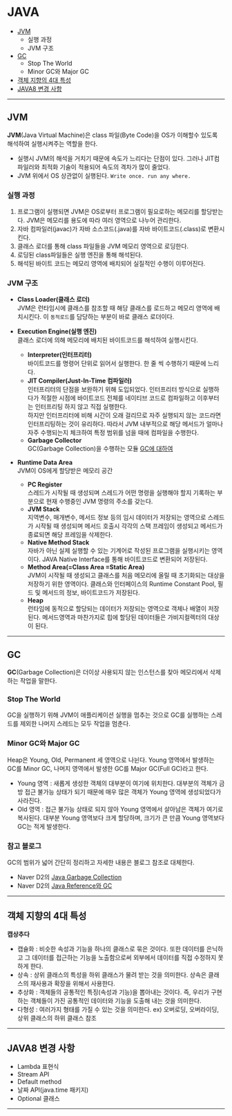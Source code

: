 # JAVA
- [JVM](https://github.com/yurak-choi/tech-interview/blob/master/language/java.md#jvm)
  - 실행 과정
  - JVM 구조
- [GC](https://github.com/yurak-choi/tech-interview/blob/master/language/java.md#gc)
  - Stop The World
  - Minor GC와 Major GC
- [객체 지향의 4대 특성](https://github.com/yurak-choi/tech-interview/blob/master/language/java.md#객체-지향의-4대-특성)
- [JAVA8 변경 사항](https://github.com/yurak-choi/tech-interview/blob/master/language/java.md#java8-변경-사항)

___

## JVM
**JVM**(Java Virtual Machine)은 class 파일(Byte Code)을 OS가 이해할수 있도록 해석하여 실행시켜주는 역할을 한다.
- 실행시 JVM의 해석을 거치기 때문에 속도가 느리다는 단점이 있다. 그러나 JIT컴파일러와 최적화 기술이 적용되어 속도의 격차가 많이 줄었다.
- JVM 위에서 OS 상관없이 실행된다. `Write once. run any where.`

### 실행 과정
1. 프로그램이 실행되면 JVM은 OS로부터 프로그램이 필요로하는 메모리를 할당받는다. JVM은 메모리를 용도에 따라 여러 영역으로 나누어 관리한다.
2. 자바 컴파일러(javac)가 자바 소스코드(.java)를 자바 바이트코드(.class)로 변환시킨다.
3. 클래스 로더를 통해 class 파일들을 JVM 메모리 영역으로 로딩한다.
4. 로딩된 class파일들은 실행 엔진을 통해 해석된다.
5. 해석된 바이트 코드는 메모리 영역에 배치되어 실질적인 수행이 이루어진다.

### JVM 구조
- **Class Loader(클래스 로더)**  
JVM은 런타임시에 클래스를 참조할 때 해당 클래스를 로드하고 메모리 영역에 배치시킨다. 이 `동적로드`를 담당하는 부분이 바로 클래스 로더이다.

- **Execution Engine(실행 엔진)**  
클래스 로더에 의해 메모리에 배치된 바이트코드를 해석하여 실행시킨다.
  - **Interpreter(인터프리터)**  
바이트코드를 명령어 단위로 읽어서 실행한다. 한 줄 씩 수행하기 때문에 느리다.
  - **JIT Compiler(Just-In-Time 컴파일러)**  
인터프리터의 단점을 보완하기 위해 도입되었다. 인터프리터 방식으로 실행하다가 적절한 시점에 바이트코드 전체를 네이티브 코드로 컴파일하고 이후부터는 인터프리팅 하지 않고 직접 실행한다.  
하지만 인터프리터에 비해 시간이 오래 걸리므로 자주 실행되지 않는 코드라면 인터프리팅하는 것이 유리하다. 따라서 JVM 내부적으로 해당 메서드가 얼마나 자주 수행되는지 체크하여 특정 범위를 넘을 때에 컴파일을 수행한다.
  - **Garbage Collector**  
GC(Garbage Collection)을 수행하는 모듈 [GC에 대하여](https://github.com/yurak-choi/tech-interview/blob/master/language/java.md#gc)

- **Runtime Data Area**  
JVM이 OS에게 할당받은 메모리 공간
  - **PC Register**  
스레드가 시작될 때 생성되며 스레드가 어떤 명령을 실행해야 할지 기록하는 부분으로 현재 수행중인 JVM 명령의 주소를 갖는다.
  - **JVM Stack**  
지역변수, 매개변수, 메서드 정보 등의 임시 데이터가 저장되는 영역으로 스레드가 시작될 때 생성되며 메서드 호출시 각각의 스택 프레임이 생성되고 메서드가 종료되면 해당 프레임을 삭제한다.
  - **Native Method Stack**  
자바가 아닌 실제 실행할 수 있는 기계어로 작성된 프로그램을 실행시키는 영역이다. JAVA Native Interface를 통해 바이트코드로 변환되어 저장된다.
  - **Method Area(=Class Area =Static Area)**  
JVM이 시작될 때 생성되고 클래스를 처음 메모리에 올릴 때 초기화되는 대상을 저장하기 위한 영역이다. 클래스와 인터페이스의 Runtime Constant Pool, 필드 및 메서드의 정보, 바이트코드가 저장된다.
  - **Heap**  
런타임에 동적으로 할당되는 데이터가 저장되는 영역으로 객체나 배열이 저장된다. 메서드영역과 마찬가지로 힙에 할당된 데이터들은 가비지컬렉터의 대상이 된다.

___

## GC
**GC**(Garbage Collection)은 더이상 사용되지 않는 인스턴스를 찾아 메모리에서 삭제하는 작업을 말한다.

### Stop The World
GC을 실행하기 위해 JVM이 애플리케이션 실행을 멈추는 것으로 GC를 실행하는 스레드를 제외한 나머지 스레드는 모두 작업을 멈춘다.

### Minor GC와 Major GC
Heap은 Young, Old, Permanent 세 영역으로 나뉜다. Young 영역에서 발생하는 GC를 Minor GC, 나머지 영역에서 발생한 GC를 Major GC(Full GC)라고 한다.
- Young 영역 : 새롭게 생성한 객체의 대부분이 여기에 위치한다. 대부분의 객체가 금방 접근 불가능 상태가 되기 때문에 매우 많은 객체가 Young 영역에 생성되었다가 사라진다.
- Old 영역 : 접근 불가능 상태로 되지 않아 Young 영역에서 살아남은 객체가 여기로 복사된다. 대부분 Young 영역보다 크게 할당하며, 크기가 큰 만큼 Young 영역보다 GC는 적게 발생한다.

### 참고 블로그
GC의 범위가 넓어 간단히 정리하고 자세한 내용은 블로그 참조로 대체한다.
- Naver D2의 [Java Garbage Collection](https://d2.naver.com/helloworld/1329)
- Naver D2의 [Java Reference와 GC](https://d2.naver.com/helloworld/329631)

___

## 객체 지향의 4대 특성
**캡상추다**
- 캡슐화 : 비슷한 속성과 기능을 하나의 클래스로 묶은 것이다. 또한 데이터를 은닉하고 그 데이터를 접근하는 기능을 노출함으로써 외부에서 데이터를 직접 수정하지 못하게 한다.
- 상속 : 상위 클래스의 특성을 하위 클래스가 물려 받는 것을 의미한다. 상속은 클래스의 재사용과 확장을 위해서 사용한다.
- 추상화 : 객체들의 공통적인 특징(속성과 기능)을 뽑아내는 것이다. 즉, 우리가 구현하는 객체들이 가진 공통적인 데이터와 기능을 도출해 내는 것을 의미한다.
- 다형성 : 여러가지 형태를 가질 수 있는 것을 의미한다. ex) 오버로딩, 오버라이딩, 상위 클래스의 하위 클래스 참조

___

## JAVA8 변경 사항
- Lambda 표현식
- Stream API
- Default method
- 날짜 API(java.time 패키지)
- Optional 클래스
___
